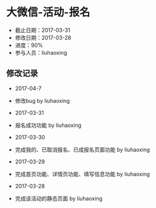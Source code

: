 # 大微信-活动-报名
- 截止日期：2017-03-31
- 修改日期：2017-03-28  
- 进度：90%  
- 参与人员：liuhaoxing 

## 修改记录
- 2017-04-7
* 修改bug by liuhaoxing

- 2017-03-31
* 报名成功功能 by liuhaoxing

- 2017-03-30
* 完成我的、已取消报名、已成报名页面功能 by liuhaoxing

- 2017-03-29
* 完成首页功能、详情页功能、填写信息功能 by liuhaoxing

- 2017-03-28
* 完成该活动的静态页面 by liuhaoxing

